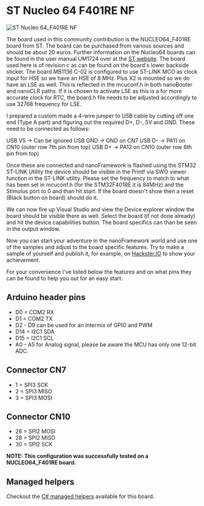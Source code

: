 # ST Nucleo 64 F401RE NF

![ST Nucleo 64_F401RE NF](https://www.st.com/bin/ecommerce/api/image.PF260000.en.feature-description-include-personalized-no-cpn-medium.jpg)

The board used in this community contribution is the NUCLEO64_F401RE board from ST. The board can be purchased from various sources and should be about 20 euros. Further information on the Nucleo64 boards can be found in the user manual UM1724 over at the [ST website](https://www.st.com). The board used here is of revision c as can be found on the board's lower backside sticker. The board MB1136 C-02 is configured to use ST-LINK MCO as clock input for HSE so we have an HSE of 8 MHz. Plus X2 is mounted so we do have an LSE as well. This is reflected in the mcuconf.h in both nanoBooter and nanoCLR paths. If it is chosen to activate LSE as this is a for more accurate clock for RTC, the board.h file needs to be adjusted accordingly to use 32768 frequency for LSE.

I prepared a custom made a 4-wire jumper to USB cable by cutting off one end (Type A part) and figuring out the required D+, D-, 5V and GND. These need to be connected as follows:

USB V5  ->  Can be ignored
USB GND ->  GND on CN7
USB D-  ->  PA11 on CN10 (outer row 7th pin from top)
USB D+  ->  PA12 on CN10 (outer row 6th pin from top)

Once these are connected and nanoFramework is flashed using the STM32 ST-LINK Utility the device should be visible in the Printf via SWO viewer function in the ST-LINK utility. Please set the frequency to match to what has been set in mcuconf.h (for the STM32F401RE it is 84MHz) and the Stimulus port to 0 and than hit start. If the board doesn't show then a reset (Black button on board) should do it.

We can now fire up Visual Studio and view the Device explorer window the board should be visible there as well. Select the board (if not done already) and hit the device capabilities button. The board specifics can than be seen in the output window.

Now you can start your adventure in the nanoFramework world and use one of the samples and adjust to the board specific features. Try to make a sample of yourself and publish it, for example, on [Hackster.IO](https://www.hackster.io) to show your achievement.

For your convenience I've listed below the features and on what pins they can be found to help you out for an easy start.

## Arduino header pins

* D0 = COM2 RX
* D1 = COM2 TX
* D2 - D9  can be used for an intermix of GPIO and PWM
* D14 = I2C1 SDA
* D15 = I2C1 SCL
* A0 - A5 for Analog signal, please be aware the MCU has only one 12-bit ADC.

## Connector CN7

* 1 = SPI3 SCK
* 2 = SPI3 MISO
* 3 = SPI3 MOSI

## Connector CN10

* 26 = SPI2 MOSI
* 28 = SPI2 MISO
* 30 = SPI2 SCK

**NOTE: This configuration was successfully tested on a NUCLEO64_F401RE board.**

## Managed helpers

Checkout the [C# managed helpers](https://github.com/nanoframework/nf-Community-Targets/tree/main/ChibiOS/ST_NUCLEO64_F401RE_NF/managed_helpers) available for this board.
